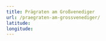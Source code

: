 ```yaml
---
title: Prägraten am Großvenediger
url: /praegraten-am-grossvenediger/
latitude: 
longitude: 
---
```

